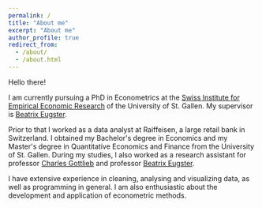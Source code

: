 ```yaml
---
permalink: /
title: "About me"
excerpt: "About me"
author_profile: true
redirect_from: 
  - /about/
  - /about.html
---
```


Hello there!

I am currently pursuing a PhD in Econometrics at the 
[Swiss Institute for Empirical Economic Research](https://sew.unisg.ch/) 
of the University of St. Gallen. My supervisor is 
[Beatrix Eugster](https://www.beatrixeugster.ch/).

Prior to that I worked as a data analyst at Raiffeisen, a large retail bank in
Switzerland. I obtained my Bachelor's degree in Economics and my Master's
degree in Quantitative Economics and Finance from the University of St. Gallen.
During my studies, I also worked as a research assistant for professor
[Charles Gottlieb](https://sites.google.com/site/gottliebcharles/Charles-Gottlieb) 
and professor [Beatrix Eugster](https://www.beatrixeugster.ch/).

I have extensive experience in cleaning, analysing and visualizing data, as
well as programming in general. I am also enthusiastic about the development
and application of econometric methods.